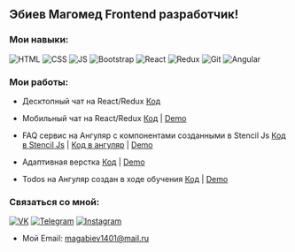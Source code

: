 ## Эбиев Магомед Frontend разработчик!

### Мои навыки:
![HTML](https://img.shields.io/badge/HTML-black?style=flat-square&logo=HTML5)
![CSS](https://img.shields.io/badge/CSS-black?style=flat-square&logo=css3)
![JS](https://img.shields.io/badge/JavaScript-black?style=flat-square&logo=javaScript)
![Bootstrap](https://img.shields.io/badge/Bootstrap-black?style=flat-square&logo=Bootstrap)
![React](https://img.shields.io/badge/React-black?style=flat-square&logo=react)
![Redux](https://img.shields.io/badge/Redux-black?style=flat-square&logo=redux)
![Git](https://img.shields.io/badge/Git-black?style=flat-square&logo=git)
![Angular](https://img.shields.io/badge/Angular-black?style=flat-square&logo=angular)


### Мои работы:

- Десктопный чат на React/Redux [Код](https://github.com/magabiev/desktop-chat)

- Мобильный чат на React/Redux [Код](https://github.com/magabiev/chat-in-react) | [Demo](https://magabiev.github.io/chat/)

- FAQ сервис на Ангуляр с компонентами созданными в Stencil Js [Код в Stencil Js](https://github.com/magabiev/algolia-project-in-stenciljs) | [Код в ангуляр](https://github.com/magabiev/algolia-in-angular) | [Demo](https://magabiev.github.io/algolia-angular/)

- Адаптивная верстка [Код](https://github.com/magabiev/magabiev.github.io/tree/master/portfolio-website) | [Demo](https://magabiev.github.io/portfolio-website/)

- Todos на Ангуляр создан в ходе обучения [Код](https://github.com/magabiev/todos) | [Demo](https://magabiev.github.io/todos/)

### Связаться со мной:
[![VK](https://img.shields.io/badge/VK-red?style=social&logo=vk)](https://vk.com/magabiev)
[![Telegram](https://img.shields.io/badge/Telegram-red?style=social&logo=telegram)](https://teleg.run/magabiev)
[![Instagram](https://img.shields.io/badge/Instagram-red?style=social&logo=instagram)](https://instagram.com/magabievv?igshid=1jspxtrkzkf4y)

- Мой Email: magabiev1401@mail.ru
